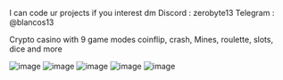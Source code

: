 
I can code ur projects if you interest dm
Discord : zerobyte13 
Telegram : @blancos13

Crypto casino with 9 game modes coinflip, crash, Mines, roulette, slots, dice and more



![image](https://github.com/ZeroByte4701/Crypto-casinow/assets/94198465/fd5f2ed1-1e4c-4984-8aed-c14fe856c772)
![image](https://github.com/ZeroByte4701/Crypto-casinow/assets/94198465/be453049-bd05-454f-a226-8f6685e2d51b)
![image](https://github.com/ZeroByte4701/Crypto-casinow/assets/94198465/29d361c6-e771-4c87-8ba5-f51bf12ac789)
![image](https://github.com/ZeroByte4701/Crypto-casinow/assets/94198465/5f0c3617-9bee-4bd2-ab72-cc6d7d58d99a)
![image](https://github.com/ZeroByte4701/Crypto-casinow/assets/94198465/ef767e32-a983-4278-819b-caa1db03c339)

